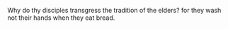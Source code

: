 Why do thy disciples transgress the tradition of the elders? for they wash not their hands when they eat bread.
